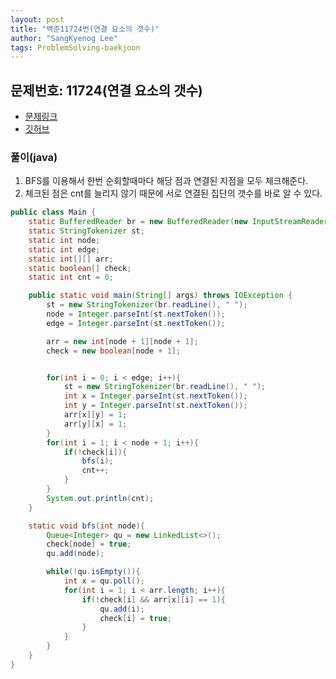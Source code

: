 ```yaml
---
layout: post
title: "백준11724번(연결 요소의 갯수)"
author: "SangKyenog Lee"
tags: ProblemSolving-baekjoon
---
```


## 문제번호: 11724(연결 요소의 갯수)
- [문제링크](https://www.acmicpc.net/problem/11724)
- [깃허브](https://github.com/sksk713/PS/blob/master/4%EC%A3%BC%EC%B0%A8/11724.java)

### 풀이(java)
1. BFS를 이용해서 한번 순회할때마다 해당 점과 연결된 지점을 모두 체크해준다.
2. 체크된 점은 cnt를 늘리지 않기 때문에 서로 연결된 집단의 갯수를 바로 알 수 있다.

```java
public class Main {
    static BufferedReader br = new BufferedReader(new InputStreamReader(System.in));
    static StringTokenizer st;
    static int node;
    static int edge;
    static int[][] arr;
    static boolean[] check;
    static int cnt = 0;

    public static void main(String[] args) throws IOException {
        st = new StringTokenizer(br.readLine(), " ");
        node = Integer.parseInt(st.nextToken());
        edge = Integer.parseInt(st.nextToken());

        arr = new int[node + 1][node + 1];
        check = new boolean[node + 1];


        for(int i = 0; i < edge; i++){
            st = new StringTokenizer(br.readLine(), " ");
            int x = Integer.parseInt(st.nextToken());
            int y = Integer.parseInt(st.nextToken());
            arr[x][y] = 1;
            arr[y][x] = 1;
        }
        for(int i = 1; i < node + 1; i++){
            if(!check[i]){
                bfs(i);
                cnt++;
            }
        }
        System.out.println(cnt);
    }

    static void bfs(int node){
        Queue<Integer> qu = new LinkedList<>();
        check[node] = true;
        qu.add(node);

        while(!qu.isEmpty()){
            int x = qu.poll();
            for(int i = 1; i < arr.length; i++){
                if(!check[i] && arr[x][i] == 1){
                    qu.add(i);
                    check[i] = true;
                }
            }
        }
    }
}
```